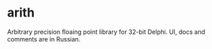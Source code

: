 # arith
Arbitrary precision floaing point library for 32-bit Delphi.
UI, docs and comments are in Russian.
